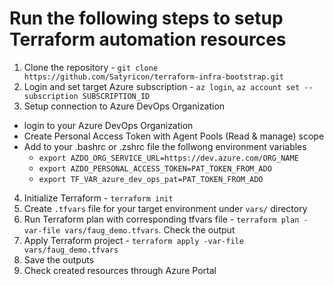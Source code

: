 # Run the following steps to setup Terraform automation resources

1. Clone the repository - `git clone https://github.com/Satyricon/terraform-infra-bootstrap.git`
2. Login and set target Azure subscription - `az login`, `az account set --subscription SUBSCRIPTION_ID`
3. Setup connection to Azure DevOps Organization
  * login to your Azure DevOps Organization
  * Create Personal Access Token with Agent Pools (Read & manage) scope
  * Add to your .bashrc or .zshrc file the follwong environment variables
    * `export AZDO_ORG_SERVICE_URL=https://dev.azure.com/ORG_NAME`
    * `export AZDO_PERSONAL_ACCESS_TOKEN=PAT_TOKEN_FROM_ADO`
    * `export TF_VAR_azure_dev_ops_pat=PAT_TOKEN_FROM_ADO`
4. Initialize Terraform - `terraform init`
5. Create `.tfvars` file for your target environment under `vars/` directory
6. Run Terraform plan with corresponding tfvars file - `terraform plan -var-file vars/faug_demo.tfvars`. Check the output
7. Apply Terraform project - `terraform apply -var-file vars/faug_demo.tfvars`
8. Save the outputs
9. Check created resources through Azure Portal